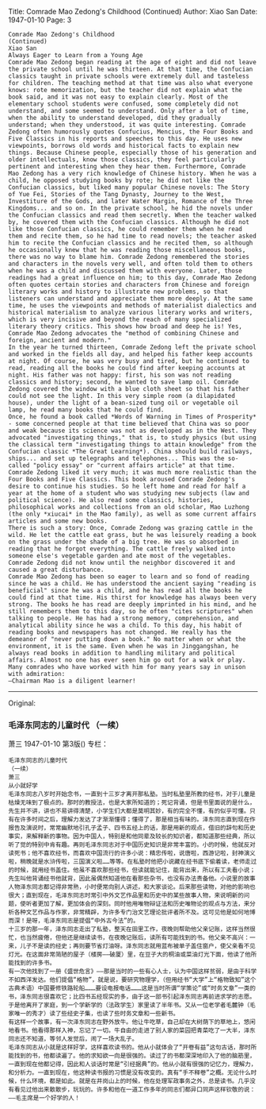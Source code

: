 Title: Comrade Mao Zedong's Childhood (Continued)
Author: Xiao San
Date: 1947-01-10
Page: 3

    Comrade Mao Zedong's Childhood
    (Continued)
    Xiao San
    Always Eager to Learn from a Young Age
    Comrade Mao Zedong began reading at the age of eight and did not leave the private school until he was thirteen. At that time, the Confucian classics taught in private schools were extremely dull and tasteless for children. The teaching method at that time was also what everyone knows: rote memorization, but the teacher did not explain what the book said, and it was not easy to explain clearly. Most of the elementary school students were confused, some completely did not understand, and some seemed to understand. Only after a lot of time, when the ability to understand developed, did they gradually understand; when they understood, it was quite interesting. Comrade Zedong often humorously quotes Confucius, Mencius, the Four Books and Five Classics in his reports and speeches to this day. He uses new viewpoints, borrows old words and historical facts to explain new things. Because Chinese people, especially those of his generation and older intellectuals, know those classics, they feel particularly pertinent and interesting when they hear them. Furthermore, Comrade Mao Zedong has a very rich knowledge of Chinese history. When he was a child, he opposed studying books by rote; he did not like the Confucian classics, but liked many popular Chinese novels: The Story of Yue Fei, Stories of the Tang Dynasty, Journey to the West, Investiture of the Gods, and later Water Margin, Romance of the Three Kingdoms... and so on. In the private school, he hid the novels under the Confucian classics and read them secretly. When the teacher walked by, he covered them with the Confucian classics. Although he did not like those Confucian classics, he could remember them when he read them and recite them, so he had time to read novels; the teacher asked him to recite the Confucian classics and he recited them, so although he occasionally knew that he was reading those miscellaneous books, there was no way to blame him. Comrade Zedong remembered the stories and characters in the novels very well, and often told them to others when he was a child and discussed them with everyone. Later, those readings had a great influence on him; to this day, Comrade Mao Zedong often quotes certain stories and characters from Chinese and foreign literary works and history to illustrate new problems, so that listeners can understand and appreciate them more deeply. At the same time, he uses the viewpoints and methods of materialist dialectics and historical materialism to analyze various literary works and writers, which is very incisive and beyond the reach of many specialized literary theory critics. This shows how broad and deep he is! Yes, Comrade Mao Zedong advocates the "method of combining Chinese and foreign, ancient and modern."
    In the year he turned thirteen, Comrade Zedong left the private school and worked in the fields all day, and helped his father keep accounts at night. Of course, he was very busy and tired, but he continued to read, reading all the books he could find after keeping accounts at night. His father was not happy: first, his son was not reading classics and history; second, he wanted to save lamp oil. Comrade Zedong covered the window with a blue cloth sheet so that his father could not see the light. In this very simple room (a dilapidated house), under the light of a bean-sized tung oil or vegetable oil lamp, he read many books that he could find.
    Once, he found a book called *Words of Warning in Times of Prosperity* - some concerned people at that time believed that China was so poor and weak because its science was not as developed as in the West. They advocated "investigating things," that is, to study physics (but using the classical term "investigating things to attain knowledge" from the Confucian classic *The Great Learning*). China should build railways, ships... and set up telegraphs and telephones... This was the so-called "policy essay" or "current affairs article" at that time. Comrade Zedong liked it very much; it was much more realistic than the Four Books and Five Classics. This book aroused Comrade Zedong's desire to continue his studies. So he left home and read for half a year at the home of a student who was studying new subjects (law and political science). He also read some classics, histories, philosophical works and collections from an old scholar, Mao Luzhong (the only *xiucai* in the Mao family), as well as some current affairs articles and some new books.
    There is such a story: Once, Comrade Zedong was grazing cattle in the wild. He let the cattle eat grass, but he was leisurely reading a book on the grass under the shade of a big tree. He was so absorbed in reading that he forgot everything. The cattle freely walked into someone else's vegetable garden and ate most of the vegetables. Comrade Zedong did not know until the neighbor discovered it and caused a great disturbance.
    Comrade Mao Zedong has been so eager to learn and so fond of reading since he was a child. He has understood the ancient saying "reading is beneficial" since he was a child, and he has read all the books he could find at that time. His thirst for knowledge has always been very strong. The books he has read are deeply imprinted in his mind, and he still remembers them to this day, so he often "cites scriptures" when talking to people. He has had a strong memory, comprehension, and analytical ability since he was a child. To this day, his habit of reading books and newspapers has not changed. He really has the demeanor of "never putting down a book." No matter when or what the environment, it is the same. Even when he was in Jinggangshan, he always read books in addition to handling military and political affairs. Almost no one has ever seen him go out for a walk or play. Many comrades who have worked with him for many years say in unison with admiration:
    —Chairman Mao is a diligent learner!



<hr /> 

Original: 


### 毛泽东同志的儿童时代  （一续）
萧三
1947-01-10
第3版()
专栏：

    毛泽东同志的儿童时代
    （一续）
    萧三
    从小就好学
    毛泽东同志八岁时开始念书，一直到十三岁才离开那私塾。当时私塾里所教的经书，对于儿童是枯燥无味到了极点的。那时的教授法，也是大家所知道的；死记背诵，但是书里面说的是什么，先生并不讲，讲也不易讲得清楚，小学生们大都是莫明其妙，有的完全不懂，有的似乎可懂。只有在许多时间之后，理解力发达了才渐渐懂得；懂得了，那是相当有味的。泽东同志直到现在作报告及演说时，常常幽默地引孔子孟子、四书五经上的话，那是用新的观点，借旧的辞句和历史事实，来解释新的事物。因为中国人，特别是和他同辈及较长的知识者，都知道那些经典，所以听了觉的特别中肯有趣。再则毛泽东同志对于中国历史知识是非常丰富的。小的时候，他就反对读死书；他不喜欢经书，而喜欢中国流行的许多小说：精忠传啦，说唐啦，西游记啦，封神演义啦，稍晚就是水浒传啦，三国演义啦……等等。在私塾时他把小说藏在经书底下偷着读，老师走过的时候，就用经书盖住。他虽不喜欢那些经书，但读就能记住，能背出来，所以有工夫看小说；先生叫他背诵经书他就背，因此虽偶然知道他在看那些杂书，也没有办法责备他。小说里的故事人物泽东同志都记得非常熟，小时便常向别人讲述，和大家谈论。后来那些读物，对他的影响也很大；直到现在，毛泽东同志时常引中外文艺作品里和历史中的某些故事人物，来说明新的问题，使听者更加了解，更加体会的深刻。同时他用唯物辩证法和历史唯物论的观点与方法，来分析各种文艺作品与作家，非常精辟，为许多专门治文艺理论批评者所不及。这可见他是如何地博而深！是呀，毛泽东同志是提倡“中外古今法”的。
    十三岁的那一年，泽东同志走出了私塾，整天在田里工作，夜晚则帮助他父亲记账，这样当然很忙，也当然疲倦，但他还是继续读书，在夜晚记账后，读所有可能找到的书。他父亲不高兴：一来，儿子不是读的经史；再则要节省灯油呀。泽东同志就用蓝布被单子盖住窗户，使父亲看不见灯光。在这面非常简陋的屋子（楼房——破厦）里，在豆子大的桐油或菜油灯光下面，他读了他所能找到的许多书。
    有一次他找到了一册《盛世危言》——那是当时的一些有心人士，认为中国这样贫弱，是由于科学不如西洋发达。他们提倡“格物”，就是说，要研究物理学，（但用经书“大学”上“格物致知”这个古典术语）中国要修铁路轮船………要设电报电话………这是当时所谓“学策论”或“时务文章”一类的书，泽东同志很喜欢它；比四书五经现实的多，由于这一部书引起泽东同志再前进求学的志愿。于是他离开了家庭，到一个学新学的（法政学生）家里读了半年书。又从一位老学者毛麓钟（毛家唯一的秀才）读了些经史子集，也读了些时务文章和一些新书。
    有这样一个故事，有一次泽东同志在野外放牛。他让牛吃草，自己却在大树荫下的草地上，悠闲地看书。他看得那样入神，忘记了一切。牛自由的走进了别人家的菜园把青菜吃了一大半，泽东同志还不知道，等邻人发觉后，闹了一场大乱子。
    毛泽东同志从小就是这样好学，这样喜欢读书的。他从小就体会了“开卷有益”这句古话，那时所能找到的书，他都读遍了。他的求知欲一向是很强的。读过了的书都深深地印入了他的脑筋里，一直到现在他都记得，因此和人谈话时常是“引经据典”的。他从小就有很强的记忆力，理解力，和分析力。一直到现在，他这种读书报的习惯是没有改变的。真有“手不释卷”之概。无论什么时候，什么环境，都是如此。就是在井岗山上的时候，他在处理军政事务之外，总是读书。几乎没有看见过他出来散散步，玩玩的。许多和他在一道工作多年的同志们都异口同声这样钦敬的说：
    ——毛主席是一个好学的人！
